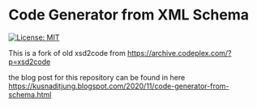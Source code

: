 # Code Generator from XML Schema 
[![License: MIT](https://img.shields.io/badge/License-MIT-yellow.svg)](https://opensource.org/licenses/MIT)

This is a fork of old xsd2code from https://archive.codeplex.com/?p=xsd2code

the blog post for this repository can be found in here https://kusnaditjung.blogspot.com/2020/11/code-generator-from-schema.html
